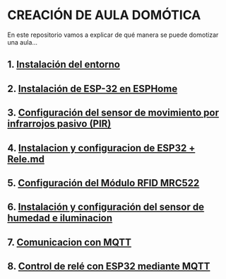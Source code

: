 # CREACIÓN DE AULA DOMÓTICA
En este repositorio vamos a explicar de qué manera se puede domotizar una aula...

## 1. [Instalación del entorno](https://github.com/ieshm-2daw/edificios-inteligentes-final-rec/blob/main/Instalaci%C3%B3n%20del%20entorno.md)

## 2. [Instalación de ESP-32 en ESPHome](https://github.com/ieshm-2daw/edificios-inteligentes-final-rec/blob/main/Instalaci%C3%B3n%20de%20ESP-32%20en%20ESPHome.md)

## 3. [Configuración del sensor de movimiento por infrarrojos pasivo (PIR)](https://github.com/ieshm-2daw/edificios-inteligentes-final-rec/blob/main/Configuración%20del%20Sensor%20de%20movimiento%20por%20infrarrojos%20pasivo%20(PIR).md)

## 4. [Instalacion y configuracion de ESP32 + Rele.md](https://github.com/ieshm-2daw/edificios-inteligentes-final-rec/blob/main/Instalacion%20y%20configuracion%20de%20ESP32%20%2B%20Rele.md)

## 5. [Configuración del Módulo RFID MRC522](https://github.com/ieshm-2daw/edificios-inteligentes-final-rec/blob/main/Configuraci%C3%B3n%20del%20M%C3%B3dulo%20RFID%20MRC522.md)

## 6. [Instalación y configuración del sensor de humedad e iluminacion](https://github.com/ieshm-2daw/edificios-inteligentes-final-rec/blob/main/Configuracion%20de%20sensor%20de%20humedad(jc).md)

## 7. [Comunicacion con MQTT](https://github.com/ieshm-2daw/edificios-inteligentes-final-rec/blob/main/Comunicacion%20con%20MQTT.md)

## 8. [Control de relé con ESP32 mediante MQTT](https://github.com/ieshm-2daw/edificios-inteligentes-final-rec/blob/main/Control%20de%20relé%20con%20ESP32%20mediante%20MQTT.md)

